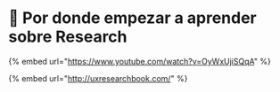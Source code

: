 # 🔴 Por donde empezar a aprender sobre Research

{% embed url="https://www.youtube.com/watch?v=OyWxUjiSQqA" %}

{% embed url="http://uxresearchbook.com/" %}

